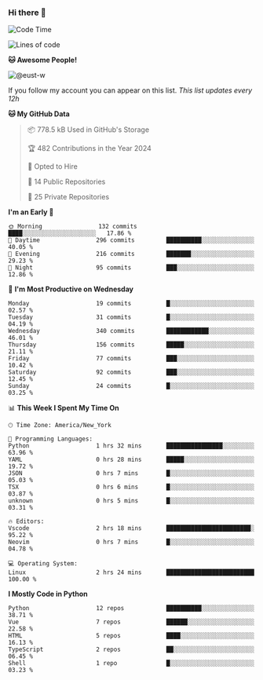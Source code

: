 ### Hi there 👋

<!--
**xyvs/xyvs** is a ✨ _special_ ✨ repository because its `README.md` (this file) appears on your GitHub profile.

Here are some ideas to get you started:

- 🔭 I’m currently working on ...
- 🌱 I’m currently learning ...
- 👯 I’m looking to collaborate on ...
- 🤔 I’m looking for help with ...
- 💬 Ask me about ...
- 📫 How to reach me: ...
- 😄 Pronouns: ...
- ⚡ Fun fact: ...
-->

<!--START_SECTION:waka-->
![Code Time](http://img.shields.io/badge/Code%20Time-2%20hrs%2024%20mins-blue)

![Lines of code](https://img.shields.io/badge/From%20Hello%20World%20I%27ve%20Written-2.8%20million%20lines%20of%20code-blue)

**🐱 Awesome People!** 

![@eust-w](https://img.shields.io/badge/@eust--w-black?style=plastic&logo=github&logoColor=fff&link=https://github.com/eust-w)

If you follow my account you can appear on this list. *This list updates every 12h*

**🐱 My GitHub Data** 

> 📦 778.5 kB Used in GitHub's Storage 
 > 
> 🏆 482 Contributions in the Year 2024
 > 
> 💼 Opted to Hire
 > 
> 📜 14 Public Repositories 
 > 
> 🔑 25 Private Repositories 
 > 
**I'm an Early 🐤** 

```text
🌞 Morning                132 commits         ████░░░░░░░░░░░░░░░░░░░░░   17.86 % 
🌆 Daytime                296 commits         ██████████░░░░░░░░░░░░░░░   40.05 % 
🌃 Evening                216 commits         ███████░░░░░░░░░░░░░░░░░░   29.23 % 
🌙 Night                  95 commits          ███░░░░░░░░░░░░░░░░░░░░░░   12.86 % 
```
📅 **I'm Most Productive on Wednesday** 

```text
Monday                   19 commits          █░░░░░░░░░░░░░░░░░░░░░░░░   02.57 % 
Tuesday                  31 commits          █░░░░░░░░░░░░░░░░░░░░░░░░   04.19 % 
Wednesday                340 commits         ████████████░░░░░░░░░░░░░   46.01 % 
Thursday                 156 commits         █████░░░░░░░░░░░░░░░░░░░░   21.11 % 
Friday                   77 commits          ███░░░░░░░░░░░░░░░░░░░░░░   10.42 % 
Saturday                 92 commits          ███░░░░░░░░░░░░░░░░░░░░░░   12.45 % 
Sunday                   24 commits          █░░░░░░░░░░░░░░░░░░░░░░░░   03.25 % 
```


📊 **This Week I Spent My Time On** 

```text
🕑︎ Time Zone: America/New_York

💬 Programming Languages: 
Python                   1 hrs 32 mins       ████████████████░░░░░░░░░   63.96 % 
YAML                     0 hrs 28 mins       █████░░░░░░░░░░░░░░░░░░░░   19.72 % 
JSON                     0 hrs 7 mins        █░░░░░░░░░░░░░░░░░░░░░░░░   05.03 % 
TSX                      0 hrs 6 mins        █░░░░░░░░░░░░░░░░░░░░░░░░   03.87 % 
unknown                  0 hrs 5 mins        █░░░░░░░░░░░░░░░░░░░░░░░░   03.31 % 

🔥 Editors: 
Vscode                   2 hrs 18 mins       ████████████████████████░   95.22 % 
Neovim                   0 hrs 7 mins        █░░░░░░░░░░░░░░░░░░░░░░░░   04.78 % 

💻 Operating System: 
Linux                    2 hrs 24 mins       █████████████████████████   100.00 % 
```

**I Mostly Code in Python** 

```text
Python                   12 repos            ██████████░░░░░░░░░░░░░░░   38.71 % 
Vue                      7 repos             ██████░░░░░░░░░░░░░░░░░░░   22.58 % 
HTML                     5 repos             ████░░░░░░░░░░░░░░░░░░░░░   16.13 % 
TypeScript               2 repos             ██░░░░░░░░░░░░░░░░░░░░░░░   06.45 % 
Shell                    1 repo              █░░░░░░░░░░░░░░░░░░░░░░░░   03.23 % 
```




<!--END_SECTION:waka-->
